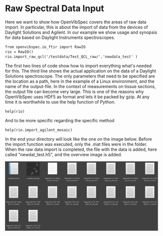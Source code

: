 # Raw Spectral Data Input

Here we want to show how OpenVibSpec covers the areas of raw data import. In particular, this is about the import of data from the devices of Daylight Solutions and Agilent. In our example we show usage and synopsis for data based on Daylight Instruments spectroscopes.
```
from openvibspec.io_ftir import RawIO
rio = RawIO()
rio.import_raw_qcl('/testdata/Test_QCL_raw/','newdata_test' ) 

```
The first two lines of code show how to import everything what's needed for this. The third line shows the actual application on the data of a Daylight Solutions spectroscope. 
The only parameters that need to be specified are the location as a path, here in the example of a Linux environment, and the name of the output-file. In the context of measurements on tissue sections, the output file can become very large. This is one of the reasons why OpenVibSpec uses HDF5 as format and lets it be packed by gzip.
At any time it is worthwhile to use the help function of Python.
```
help(rio)

```
And to be more specific regarding the specific method

```
help(rio.import_agilent_mosaic)

```

In the end your directory will look like the one on the image below. Before the import function was executed, only the .mat files were in the folder. When the raw data import is completed, the file with the data is added, here called "newdat_test.h5", and the overview image is added.

![dir RawIO](/documentation/RawIO/workflow.png) 
